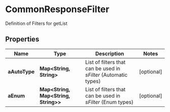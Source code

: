 

# CommonResponseFilter

Definition of Filters for getList

## Properties

Name | Type | Description | Notes
------------ | ------------- | ------------- | -------------
**aAutoType** | **Map&lt;String, String&gt;** | List of filters that can be used in *sFilter* (Automatic types) |  [optional]
**aEnum** | **Map&lt;String, Map&lt;String, String&gt;&gt;** | List of filters that can be used in *sFilter* (Enum types) |  [optional]



